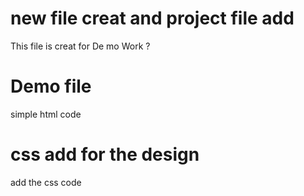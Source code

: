 
# new file creat and project file add 
This file is creat for De
mo Work ?

# Demo file 
simple html code 

# css add for the design 

 add the css code 
 

